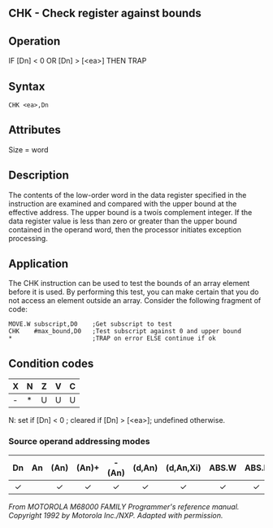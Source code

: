## CHK  - Check register against bounds

## Operation
IF [Dn] < 0 OR [Dn] > [\<ea\>] THEN TRAP

## Syntax
```assembly
CHK <ea>,Dn
```
## Attributes
Size = word

## Description
The contents of the low-order word in the data register specified
in the instruction are examined and compared with the upper
bound at the effective address. The upper bound is a twoís
complement integer. If the data register value is less than zero or
greater than the upper bound contained in the operand word,
then the processor initiates exception processing.

## Application
The CHK instruction can be used to test the bounds of an array
element before it is used. By performing this test, you can make
certain that you do not access an element outside an array.
Consider the following fragment of code:

```assembly
MOVE.W subscript,D0    ;Get subscript to test
CHK    #max_bound,D0   ;Test subscript against 0 and upper bound
*                      ;TRAP on error ELSE continue if ok
```

## Condition codes
|X|N|Z|V|C|
|--|--|--|--|--|
|-|*|U|U|U|

N: set if [Dn] < 0 ; cleared if [Dn] > [\<ea\>]; undefined otherwise.

### Source operand addressing modes
|Dn|An|(An)|(An)+|-(An)|(d,An)|(d,An,Xi)|ABS.W|ABS.L|(d,PC)|(d,PC,Xn)|imm|
|:-:|:-:|:-:|:-:|:-:|:-:|:-:|:-:|:-:|:-:|:-:|:-:|
|✓||✓|✓|✓|✓|✓|✓|✓||||

*From MOTOROLA M68000 FAMILY Programmer's reference manual. Copyright 1992 by Motorola Inc./NXP. Adapted with permission.*